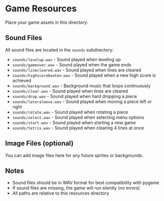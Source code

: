 # Game Resources

Place your game assets in this directory:

## Sound Files
All sound files are located in the `sounds` subdirectory:
- `sounds/levelup.wav` - Sound played when leveling up
- `sounds/gameover.wav` - Sound played when the game ends
- `sounds/linecleared.wav` - Sound played when lines are cleared
- `sounds/highscorebeaten.wav` - Sound played when a new high score is achieved
- `sounds/background.wav` - Background music that loops continuously
- `sounds/clear.wav` - Sound played when lines are cleared
- `sounds/drop.wav` - Sound played when hard dropping a piece
- `sounds/lateralmove.wav` - Sound played when moving a piece left or right
- `sounds/rotate.wav` - Sound played when rotating a piece
- `sounds/select.wav` - Sound played when selecting menu options
- `sounds/start.wav` - Sound played when starting a new game
- `sounds/tetris.wav` - Sound played when clearing 4 lines at once

## Image Files (optional)
You can add image files here for any future sprites or backgrounds.

## Notes
- Sound files should be in WAV format for best compatibility with pygame
- If sound files are missing, the game will run silently (no errors)
- All paths are relative to this resources directory
